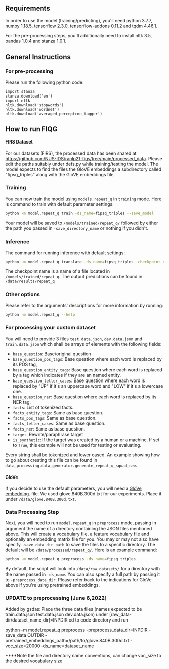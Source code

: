 ## Requirements
In order to use the model (training/predicting), you'll need python 3.7.7, numpy 1.18.5, tensorflow 2.3.0, tensorflow-addons 0.11.2
and tqdm 4.46.1.

For the pre-processing steps, you'll additionally need to install nltk 3.5, pandas 1.0.4 and stanza 1.0.1.
## General Instructions
### For pre-processing
Please run the following python code:

```[python]
import stanza
stanza.download('en')
import nltk
nltk.download('stopwords')
nltk.download('wordnet')
nltk.download('averaged_perceptron_tagger')
```
## How to run FIQG
#### FIRS Dataset
For our datasets (FIRS), the processed data has been shared at https://github.com/NUS-IDS/ranlp21-fiqv/tree/main/processed_data. 
Please edit the paths suitably under defs.py while training/testing the model. The model expects to find the files  the GloVE embeddings 
a subdirectory called "fipsq_triples" along with the GloVE embeddings file.

### Training
You can now train the model using `models.repeat_q` in `training` mode. Here is command to train with
default parameter settings:

```bash
python -m model.repeat_q train -ds_name=fipsq_triples --save_model
```

Your model will be saved to `/models/trained/repeat_q/` followed by either the path you passed in `-save_directory_name`
or nothing if you didn't.

### Inference
The command for running inference with default settings:
```bash
python -m model.repeat_q translate -ds_name=fipsq_triples -checkpoint_name=*a_checkpoint_name* -prediction_file_name=fipsq_triples
```

The checkpoint name is a name of a file located in `/models/trained/repeat_q`.
The output predictions can be found in `/data/results/repeat_q`
### Other options
Please refer to the arguments' descriptions for
more information by running:
```bash
python -m model.repeat_q --help
```


### For processing your custom dataset

You will need to provide 3 files `test.data.json`, `dev.data.json` and `train.data.json` which shall be arrays of
elements with the following fields:
- `base_question`: Base/original question
- `base_question_pos_tags`: Base question where each word is replaced by its POS tag,
- `base_question_entity_tags`: Base question where each word is replaced by a tag which indicates if
 they are an named entity.
- `base_question_letter_cases`: Base question where each word is replaced by "UP" if it's an uppercase
word and "LOW" if it's a lowercase one.
- `base_question_ner`: Base question where each word is replaced by its NER tag.
- `facts`: List of tokenized facts.
- `facts_entity_tags`: Same as base question.
- `facts_pos_tags`: Same as base question.
- `facts_letter_cases`: Same as base question.
- `facts_ner`: Same as base question.
- `target`: Rewrite/paraphrase target
- `is_synthetic`: If the target was created by a human or a machine. If set to `True`, this example will not
 be used for testing or evaluating.
 
 Every string shall be tokenized and lower cased. An example showing how to go about
creating this file can be found in `data_processing.data_generator.generate_repeat_q_squad_raw`.
#### GloVe
If you decide to use the default parameters, you will need a [GloVe embedding](https://nlp.stanford.edu/projects/glove/).
file. We used glove.840B.300d.txt for our experiments. Place it under `/data/glove.840B.300d.txt`.
### Data Processing Step
Next, you will need to run `model.repeat_q` in `preprocess` mode, passing in argument
the name of a directory containing the JSON files mentioned above. This will create a vocabulary file, a feature
vocabulary file and optionally an embedding matrix file for you. You may or may not also have specify `-save_data_dir path`
to save the files to a specific directory. The default will be `/data/processed/repeat_q/`. Here is an example command:
```bash
python -m model.repeat_q preprocess -ds_name=fipsq_triples
```
By default, the script will look into `/data/raw_datasets/` for a directory
with the name passed in `-ds_name`. You can also specify a full path by passing it to `-preprocess_data_dir`. Please
refer back to the indications for GloVe above if you're using pretrained embeddings.


### UPDATE to preprocessing [June 6,2022]
Added by gsdas: 
Place the three data files (names expected to be train.data.json test.data.json dev.data.json) under [raw_data-dir/dataset_name_dir]=INPDIR
cd to code directory and run

python -m model.repeat_q preprocess -preprocess_data_dir=INPDIR -save_data OUTDIR -pretrained_embeddings_path=/path/to/glove.840B.300d.txt -voc_size=20000 -ds_name=dataset_name

****Note the file and directory name conventions, can change voc_size to the desired vocabulary size








